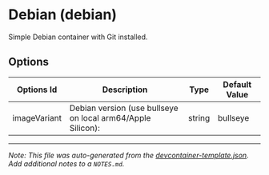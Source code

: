 
# Debian (debian)

Simple Debian container with Git installed.

## Options

| Options Id | Description | Type | Default Value |
|-----|-----|-----|-----|
| imageVariant | Debian version (use bullseye on local arm64/Apple Silicon): | string | bullseye |



---

_Note: This file was auto-generated from the [devcontainer-template.json](https://github.com/igecloudsdev/devcontainers/blob/main/src/debian/devcontainer-template.json).  Add additional notes to a `NOTES.md`._
